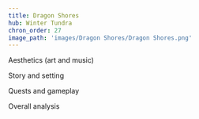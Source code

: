 ```yaml
---
title: Dragon Shores
hub: Winter Tundra
chron_order: 27
image_path: 'images/Dragon Shores/Dragon Shores.png'
---
```

Aesthetics (art and music)
<!--excerpt-->
Story and setting
<!--excerpt-->
Quests and gameplay
<!--excerpt-->
Overall analysis